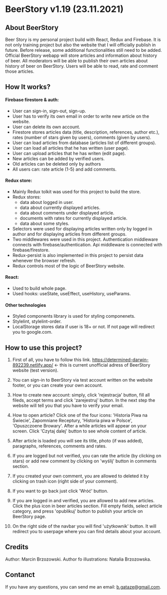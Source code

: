 # BeerStory v1.19 (23.11.2021)

## About BeerStory

Beer Story is my personal project build with React, Redux and Firebase. It is not only training project but also the website that I will officially publish in future. 
Before release, some additional functionalities still need to be added. Official BeerStory webapp will store articles and information about history of beer.
All moderators will be able to publish their own articles about history of beer on BeerStory. Users will be able to read, rate and comment those articles. 

## How It works?

#### Firebase firestore & auth:
- User can sign-in, sign-out, sign-up.
- User has to verify its own email in order to write new article on the website.
- User can delete its own account.
- Firestore stores articles data (title, description, references, author etc.), rates (number of stars given by users), comments (given by users).
- User can load articles from database (articles list of different groups).
- User can load all articles that he has written (user page).
- User can upload articles that he has writen (edit page).
- New articles can be added by verified users.
- Old articles can be deleted only by authors
- All users can: rate article (1-5) and add comments.

#### Redux store:
- Mainly Redux tolkit was used for this project to build the store.
- Redux stores:
  - data about logged in user.
  - data about currently displayed articles.
  - data about comments under displayed article.
  - documents with rates for currently displayed article.
  - data about some styles.
- Selectors were used for displaying articles written only by logged in author and for displaying articles from different groups.
- Two middlewares were used in this project. Authentication middleware connects with firebase/authentication. Api middleware is connected with firebase/firestore.
- Redux-persist is also implemented in this project to persist data whenever the browser refresh.
- Redux controls most of the logic of BeerStory website.

#### React:
- Used to build whole page.
- Used hooks: useState, useEffect, useHistory, useParams.

#### Other technologies

- Styled components library is used for styling componenets.
- Stylelint, stylelint-order.
- LocalStorage stores data if user is 18+ or not. If not page will redirect you to google.com.


## How to use this project?

1. First of all, you have to follow this link. https://determined-darwin-892239.netlify.app/ <- this is current unofficial adress of BeerStory website (test version).

2. You can sign-in to BeerStory via test account written on the website footer, or you can create your own account.

3. How to create new account: simply, click 'rejestracja' button, fill all fileds, accept terms and click 'zarejestruj' button. In the next step the website will tell you that you have to verify your email.

4. How to open article? Click one of the four icons: 'Historia Piwa na Świecie', Zapomniane Receptury, 'Historia piwa w Polsce', 'Opuszczoene Browary'. After a while articles will appear on your screen. Click 'Czytaj dalej' button to see whole content of article.

5. After article is loaded you will see its title, photo (if was added), paragraphs, references, comments and rates.

6. If you are logged but not verified, you can rate the article (by clicking on stars) or add new comment by clicking on 'wyślij' button in comments section.

7. If you created your own comment, you are allowed to deleted it by clicking on trash icon (right side of your comment).

8. If you want to go back just click 'Wróć' button.

9. If you are logged in and verified, you are allowed to add new articles. Click the plus icon in beer articles section. Fill empty fields, select article category, and press 'opublikuj' button to publish your article on BeerStory page.

10. On the right side of the navbar you will find 'użytkownik' button. It will redirect you to userpage where you can find details about your account.


## Credits
Author: Marcin Brzozowski.
Author fo illustrations: Natalia Brzozowska.

## Contanct
If you have any questions, you can send me an email: b.gataze@gmail.com.


